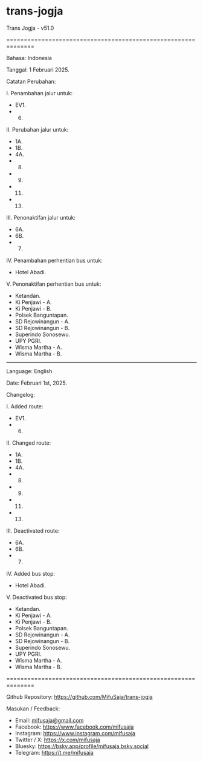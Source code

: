 # trans-jogja
Trans Jogja - v51.0

==============================================================

Bahasa: Indonesia

Tanggal: 1 Februari 2025.

Catatan Perubahan:

I. Penambahan jalur untuk:
- EV1.
- 6.

II. Perubahan jalur untuk:
- 1A.
- 1B.
- 4A.
- 8.
- 9.
- 11.
- 13.

III. Penonaktifan jalur untuk:
- 6A.
- 6B.
- 7.

IV. Penambahan perhentian bus untuk:
- Hotel Abadi.

V. Penonaktifan perhentian bus untuk:
- Ketandan.
- Ki Penjawi - A.
- Ki Penjawi - B.
- Polsek Banguntapan.
- SD Rejowinangun - A.
- SD Rejowinangun - B.
- Superindo Sonosewu.    
- UPY PGRI.
- Wisma Martha - A.
- Wisma Martha - B.
    
--------------------------------------------------------------

Language: English

Date: Februari 1st, 2025.

Changelog:

I. Added route:
- EV1.
- 6.

II. Changed route:
- 1A.
- 1B.
- 4A.
- 8.
- 9.
- 11.
- 13.

III. Deactivated route:
- 6A.
- 6B.
- 7.

IV. Added bus stop:
- Hotel Abadi.

V. Deactivated bus stop:
- Ketandan.
- Ki Penjawi - A.
- Ki Penjawi - B.
- Polsek Banguntapan.
- SD Rejowinangun - A.
- SD Rejowinangun - B.
- Superindo Sonosewu.    
- UPY PGRI.
- Wisma Martha - A.
- Wisma Martha - B.

==============================================================

Github Repository: https://github.com/MifuSaja/trans-jogja

Masukan / Feedback: 
- Email: mifusaja@gmail.com
- Facebook: https://www.facebook.com/mifusaja
- Instagram: https://www.instagram.com/mifusaja
- Twitter / X: https://x.com/mifusaja
- Bluesky: https://bsky.app/profile/mifusaja.bsky.social
- Telegram: https://t.me/mifusaja